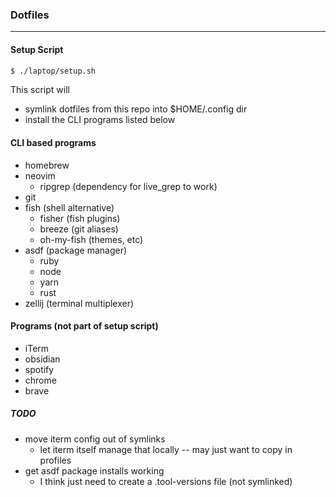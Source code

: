 ### Dotfiles
___

#### Setup Script
```bash
$ ./laptop/setup.sh
```

This script will
- symlink dotfiles from this repo into $HOME/.config dir
- install the CLI programs listed below

#### CLI based programs

- homebrew
- neovim
  - ripgrep (dependency for live_grep to work)
- git
- fish (shell alternative)
  - fisher (fish plugins)
  - breeze (git aliases)
  - oh-my-fish (themes, etc)
- asdf (package manager)
  - ruby
  - node
  - yarn
  - rust
- zellij (terminal multiplexer)

#### Programs (not part of setup script)
- iTerm
- obsidian
- spotify
- chrome
- brave

##### TODO
- move iterm config out of symlinks
  - let iterm itself manage that locally -- may just want to copy in profiles
- get asdf package installs working
  - I think just need to create a .tool-versions file (not symlinked)
